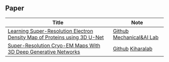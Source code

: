 ## Paper
Title|Note
----|----
[Learning Super-Resolution Electron Density Map of Proteins using 3D U-Net](https://scholar.google.com/scholar?hl=zh-CN&as_sdt=0%2C5&q=Learning+Super-Resolution+Electron+Density+Map+of+Proteins+using+3D+U-Net&btnG=)|[Github](https://github.com/bm-93/ElectronDensity_SR) [Mechanical&AI Lab](https://sites.google.com/view/barati/home)
[Super-Resolution Cryo-EM Maps With 3D Deep Generative Networks](https://europepmc.org/article/ppr/ppr265571)|[Github](https://github.com/kiharalab/EM-GAN) [Kiharalab](https://kiharalab.org/emsuites/emgan.php) 
